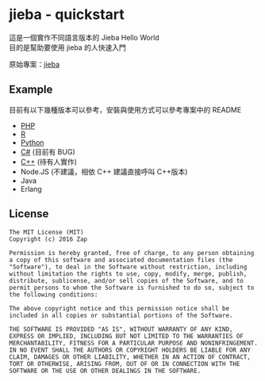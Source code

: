 # jieba - quickstart 

這是一個實作不同語言版本的 Jieba Hello World  
目的是幫助要使用 jieba 的人快速入門

原始專案：[jieba](https://github.com/fxsjy/jieba)


## Example

目前有以下幾種版本可以參考，安裝與使用方式可以參考專案中的 README

* [PHP](https://github.com/LinZap/jieba-quickstart/tree/master/php)
* [R](https://github.com/LinZap/jieba-quickstart/tree/master/R)
* [Python](https://github.com/LinZap/jieba-quickstart/tree/master/python)
* [C#](https://github.com/LinZap/jieba-quickstart/tree/master/C-sharp) (目前有 BUG)
* [C++](#) (待有人實作)
* Node.JS (不建議，相依 C++ 建議直接呼叫 C++版本)
* Java 
* Erlang




## License


	The MIT License (MIT)
	Copyright (c) 2016 Zap

	Permission is hereby granted, free of charge, to any person obtaining a copy of this software and associated documentation files (the "Software"), to deal in the Software without restriction, including without limitation the rights to use, copy, modify, merge, publish, distribute, sublicense, and/or sell copies of the Software, and to permit persons to whom the Software is furnished to do so, subject to the following conditions:

	The above copyright notice and this permission notice shall be included in all copies or substantial portions of the Software.

	THE SOFTWARE IS PROVIDED "AS IS", WITHOUT WARRANTY OF ANY KIND, EXPRESS OR IMPLIED, INCLUDING BUT NOT LIMITED TO THE WARRANTIES OF MERCHANTABILITY, FITNESS FOR A PARTICULAR PURPOSE AND NONINFRINGEMENT. IN NO EVENT SHALL THE AUTHORS OR COPYRIGHT HOLDERS BE LIABLE FOR ANY CLAIM, DAMAGES OR OTHER LIABILITY, WHETHER IN AN ACTION OF CONTRACT, TORT OR OTHERWISE, ARISING FROM, OUT OF OR IN CONNECTION WITH THE SOFTWARE OR THE USE OR OTHER DEALINGS IN THE SOFTWARE.
